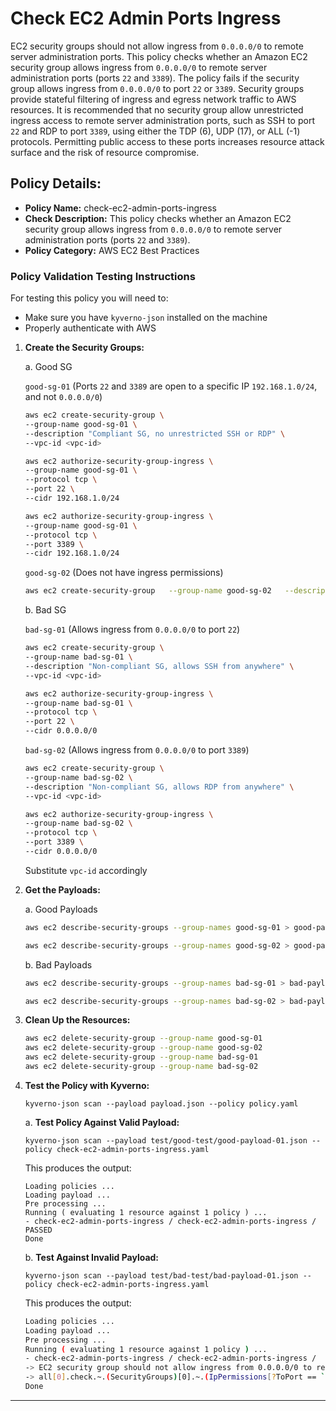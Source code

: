 # Check EC2 Admin Ports Ingress

EC2 security groups should not allow ingress from `0.0.0.0/0` to remote server administration ports.
This policy checks whether an Amazon EC2 security group allows ingress from `0.0.0.0/0` to remote server administration ports (ports `22` and `3389`). 
The policy fails if the security group allows ingress from `0.0.0.0/0` to port `22` or `3389`. Security groups provide stateful filtering of ingress and egress 
network traffic to AWS resources. It is recommended that no security group allow unrestricted ingress 
access to remote server administration ports, such as SSH to port `22` and RDP to port `3389`, using either the TDP (6), UDP (17), or ALL (-1) protocols. 
Permitting public access to these ports increases resource attack surface and the risk of resource compromise.

## Policy Details:

- **Policy Name:** check-ec2-admin-ports-ingress
- **Check Description:** This policy checks whether an Amazon EC2 security group allows ingress from `0.0.0.0/0` to remote server administration ports (ports `22` and `3389`). 
- **Policy Category:** AWS EC2 Best Practices

### Policy Validation Testing Instructions

For testing this policy you will need to:
- Make sure you have `kyverno-json` installed on the machine 
- Properly authenticate with AWS

1. **Create the Security Groups:**

    a. Good SG

    `good-sg-01` (Ports `22` and `3389` are open to a specific IP `192.168.1.0/24`, and not `0.0.0.0/0`)

    ```bash
    aws ec2 create-security-group \
    --group-name good-sg-01 \
    --description "Compliant SG, no unrestricted SSH or RDP" \
    --vpc-id <vpc-id>
    ```

    ```bash
    aws ec2 authorize-security-group-ingress \
    --group-name good-sg-01 \
    --protocol tcp \
    --port 22 \
    --cidr 192.168.1.0/24
    ```

    ```bash
    aws ec2 authorize-security-group-ingress \
    --group-name good-sg-01 \
    --protocol tcp \
    --port 3389 \
    --cidr 192.168.1.0/24
    ```

    `good-sg-02` (Does not have ingress permissions)

    ```bash
    aws ec2 create-security-group   --group-name good-sg-02   --description "Compliant SG"   --vpc-id <vpc-id>
    ```

    b. Bad SG
    
    `bad-sg-01` (Allows ingress from `0.0.0.0/0` to port `22`)

    ```bash
    aws ec2 create-security-group \
    --group-name bad-sg-01 \
    --description "Non-compliant SG, allows SSH from anywhere" \
    --vpc-id <vpc-id>
    ```

    ```bash
    aws ec2 authorize-security-group-ingress \
    --group-name bad-sg-01 \
    --protocol tcp \
    --port 22 \
    --cidr 0.0.0.0/0
    ```

    `bad-sg-02` (Allows ingress from `0.0.0.0/0` to port `3389`)

    ```bash
    aws ec2 create-security-group \
    --group-name bad-sg-02 \
    --description "Non-compliant SG, allows RDP from anywhere" \
    --vpc-id <vpc-id>
    ```

    ```bash
    aws ec2 authorize-security-group-ingress \
    --group-name bad-sg-02 \
    --protocol tcp \
    --port 3389 \
    --cidr 0.0.0.0/0
    ```

    Substitute `vpc-id` accordingly

2. **Get the Payloads:**

    a. Good Payloads

    ```bash
    aws ec2 describe-security-groups --group-names good-sg-01 > good-payload-01.json
    ```

    ```bash
    aws ec2 describe-security-groups --group-names good-sg-02 > good-payload-02.json
    ```

    b. Bad Payloads

    ```bash
    aws ec2 describe-security-groups --group-names bad-sg-01 > bad-payload-01.json
    ```

    ```bash
    aws ec2 describe-security-groups --group-names bad-sg-02 > bad-payload-02.json
    ```

3. **Clean Up the Resources:**
    ```bash
    aws ec2 delete-security-group --group-name good-sg-01
    aws ec2 delete-security-group --group-name good-sg-02
    aws ec2 delete-security-group --group-name bad-sg-01
    aws ec2 delete-security-group --group-name bad-sg-02
    ```

4. **Test the Policy with Kyverno:**
    ```
    kyverno-json scan --payload payload.json --policy policy.yaml
    ```

    a. **Test Policy Against Valid Payload:**
    ```
    kyverno-json scan --payload test/good-test/good-payload-01.json --policy check-ec2-admin-ports-ingress.yaml 
    ```

    This produces the output:
    ```
    Loading policies ...
    Loading payload ...
    Pre processing ...
    Running ( evaluating 1 resource against 1 policy ) ...
    - check-ec2-admin-ports-ingress / check-ec2-admin-ports-ingress /  PASSED
    Done
    ```

    b. **Test Against Invalid Payload:**
    ```
    kyverno-json scan --payload test/bad-test/bad-payload-01.json --policy check-ec2-admin-ports-ingress.yaml 
    ```

    This produces the output:
    ```bash
    Loading policies ...
    Loading payload ...
    Pre processing ...
    Running ( evaluating 1 resource against 1 policy ) ...
    - check-ec2-admin-ports-ingress / check-ec2-admin-ports-ingress /  FAILED
    -> EC2 security group should not allow ingress from 0.0.0.0/0 to remote server administration ports (ports 22 and 3389)
    -> all[0].check.~.(SecurityGroups)[0].~.(IpPermissions[?ToPort == `22` || ToPort == `3389`])[0].~.(IpRanges)[0].(CidrIp != '0.0.0.0/0'): Invalid value: false: Expected value: true
    Done
    ```

---